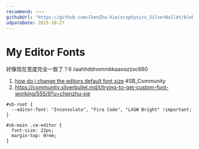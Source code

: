 ```yaml
---
recommend: ⭐⭐⭐
githubUrl: "https://github.com/ChenZhu-Xie/xczphysics_SilverBullet/blob/main/STYLE/Font/Editor.md"
udpateDate: 2025-10-27
---
```


# My Editor Fonts

好像现在宽度完全一致了？6
iiaahhddnnmmkkaaoozzxc660

1. [how do i change the editors default font size](https://community.silverbullet.md/t/how-do-i-change-the-editors-default-font-size/1205/2?u=chenzhu-xie) #SB_Community
2. https://community.silverbullet.md/t/trying-to-get-custom-font-working/555/9?u=chenzhu-xie

```space-style
#sb-root {
  --editor-font: "Inconsolata", "Fira Code", "LXGW Bright" !important;
}

#sb-main .cm-editor {
  font-size: 22px;
  margin-top: 0rem;
}
```
